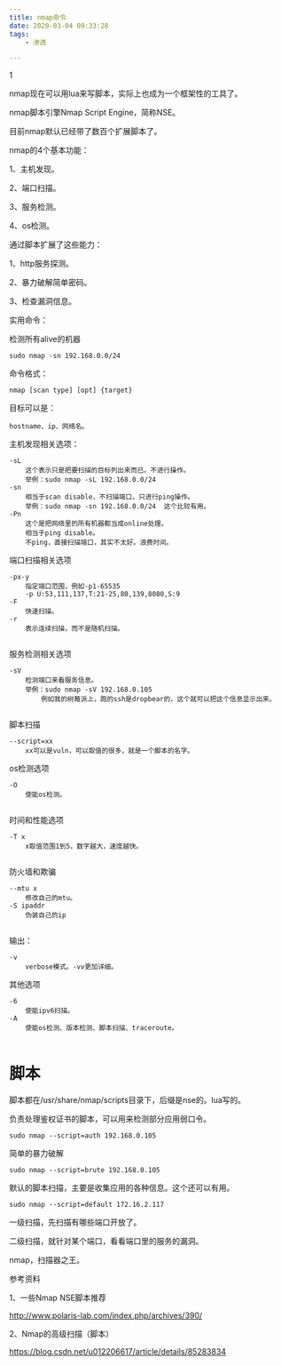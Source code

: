 ```yaml
---
title: nmap命令
date: 2020-03-04 09:33:28
tags:
	- 渗透

---
```


1

nmap现在可以用lua来写脚本，实际上也成为一个框架性的工具了。

nmap脚本引擎Nmap Script Engine，简称NSE。

目前nmap默认已经带了数百个扩展脚本了。

nmap的4个基本功能：

1、主机发现。

2、端口扫描。

3、服务检测。

4、os检测。

通过脚本扩展了这些能力：

1、http服务探测。

2、暴力破解简单密码。

3、检查漏洞信息。



实用命令：

检测所有alive的机器

```
sudo nmap -sn 192.168.0.0/24 
```



命令格式：

```
nmap [scan type] [opt] {target}
```

目标可以是：

```
hostname、ip、网络名。
```

主机发现相关选项：

```
-sL 
	这个表示只是把要扫描的目标列出来而已。不进行操作。
	举例：sudo nmap -sL 192.168.0.0/24
-sn
	相当于scan disable，不扫描端口，只进行ping操作。
	举例：sudo nmap -sn 192.168.0.0/24  这个比较有用。
-Pn
	这个是把网络里的所有机器都当成online处理。
	相当于ping disable。
	不ping，直接扫描端口，其实不太好。浪费时间。
```

端口扫描相关选项

```
-px-y
	指定端口范围，例如-p1-65535
	-p U:53,111,137,T:21-25,80,139,8080,S:9
-F
	快速扫描。
-r
	表示连续扫描，而不是随机扫描。
	
```

服务检测相关选项

```
-sV
	检测端口来看服务信息。
	举例：sudo nmap -sV 192.168.0.105
		例如我的树莓派上，跑的ssh是dropbear的，这个就可以把这个信息显示出来。
		
```

脚本扫描

```
--script=xx
	xx可以是vuln，可以取值的很多，就是一个脚本的名字。
```

os检测选项

```
-O
	使能os检测。
	
```

时间和性能选项

```
-T x
	x取值范围1到5，数字越大，速度越快。
	
```

防火墙和欺骗

```
--mtu x
	修改自己的mtu。
-S ipaddr
	伪装自己的ip
	
```

输出：

```
-v
	verbose模式。-vv更加详细。
```



其他选项

```
-6
	使能ipv6扫描。
-A
	使能os检测、版本检测、脚本扫描、traceroute。
	
```



# 脚本

脚本都在/usr/share/nmap/scripts目录下，后缀是nse的。lua写的。

负责处理鉴权证书的脚本，可以用来检测部分应用弱口令。

```
sudo nmap --script=auth 192.168.0.105
```

简单的暴力破解

```
sudo nmap --script=brute 192.168.0.105
```

默认的脚本扫描，主要是收集应用的各种信息。这个还可以有用。

```
sudo nmap --script=default 172.16.2.117
```





一级扫描，先扫描有哪些端口开放了。

二级扫描，就针对某个端口，看看端口里的服务的漏洞。



nmap，扫描器之王。



参考资料

1、一些Nmap NSE脚本推荐

http://www.polaris-lab.com/index.php/archives/390/

2、Nmap的高级扫描（脚本）

https://blog.csdn.net/u012206617/article/details/85283834